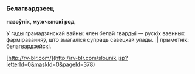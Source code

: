 ### Белагвардзеец
**назоўнік, мужчынскі род**

У гады грамадзянскай вайны: член белай гвардыі — рускіх ваенных фарміраванняў, што змагаліся супраць савецкай улады. || прыметнік: белагвардзейскі.

<a rel="author">[http://rv-blr.com/](http://rv-blr.com/slounik.jsp?letterId=0&maskId=0&pageId=378)</a>
